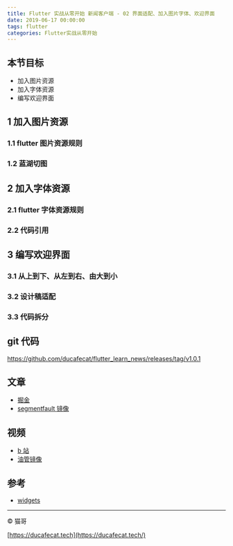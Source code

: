 ```yaml
---
title: Flutter 实战从零开始 新闻客户端 - 02 界面适配、加入图片字体、欢迎界面
date: 2019-06-17 00:00:00
tags: flutter
categories: Flutter实战从零开始
---
```


## 本节目标

- 加入图片资源
- 加入字体资源
- 编写欢迎界面

## 1 加入图片资源

### 1.1 flutter 图片资源规则

### 1.2 蓝湖切图

## 2 加入字体资源

### 2.1 flutter 字体资源规则

### 2.2 代码引用

## 3 编写欢迎界面

### 3.1 从上到下、从左到右、由大到小

### 3.2 设计稿适配 

### 3.3 代码拆分

## git 代码

https://github.com/ducafecat/flutter_learn_news/releases/tag/v1.0.1

## 文章

- [掘金]()
- [segmentfault 镜像](https://segmentfault.com/u/ducafecat)

## 视频

- [b 站]()
- [油管镜像]()

## 参考

- [widgets](https://flutter.dev/docs/development/ui/widgets)

---

© 猫哥

[https://ducafecat.tech](https://ducafecat.tech/)
